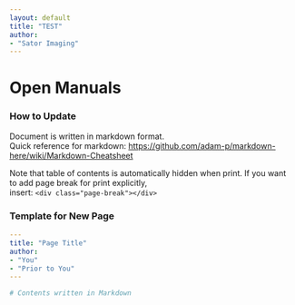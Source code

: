 ```yaml
---
layout: default
title: "TEST"
author:
- "Sator Imaging"
---
```


# Open Manuals


### How to Update

Document is written in markdown format.  
Quick reference for markdown: https://github.com/adam-p/markdown-here/wiki/Markdown-Cheatsheet

Note that table of contents is automatically hidden when print.
If you want to add page break for print explicitly,  
insert: `<div class="page-break"></div>`


### Template for New Page

```yaml
---
title: "Page Title"
author:
- "You"
- "Prior to You"
---

# Contents written in Markdown
```
